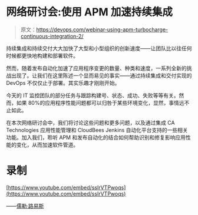 # 网络研讨会:使用 APM 加速持续集成

> 原文：<https://devops.com/webinar-using-apm-turbocharge-continuous-integration-2/>

持续集成和持续交付大大加快了大型和小型组织的创新速度——让团队比以往任何时候都更快地构建和部署软件。

然而，随着发布自动化加速了应用程序变更的数量、种类和速度，一系列全新的挑战出现了。让我们在这里陈述一个显而易见的事实——通过持续集成和交付实现的 DevOps 不仅仅止于部署。其实乐趣才刚刚开始。

今天的 IT 监控团队的部分任务与跟踪构建号、状态、成功、失败等等有关。然而，如果 80%的应用程序性能问题都可以归咎于某些环境变化，显然，事情远不止如此。

在本次网络研讨会中，我们将讨论这些问题和更多问题，以及通过集成 CA Technologies 应用性能管理和 CloudBees Jenkins 自动化平台支持的一些相关功能。加入我们，聆听 APM 和发布自动化的结合如何帮助识别和修复影响应用性能的变化，从而加速软件管道。

# **录制**

[https://www.youtube.com/embed/ssIrVTPwoqs](https://www.youtube.com/embed/ssIrVTPwoqs)

——[儒勒·路易斯](https://devops.com/author/jules/)